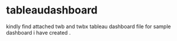 # tableaudashboard

kindly find attached twb and twbx tableau dashboard file for sample dashboard i have created .
